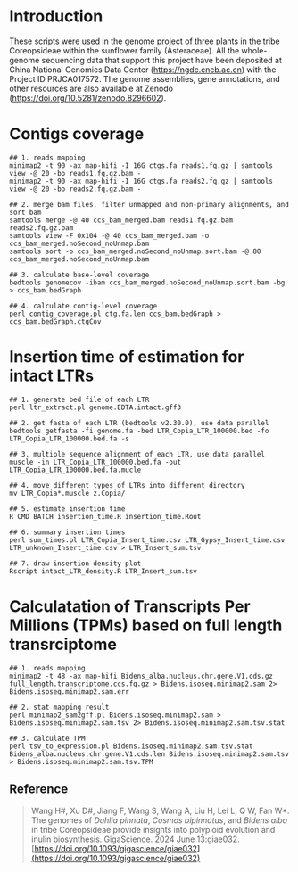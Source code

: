 # Introduction
These scripts were used in the genome project of three plants in the tribe Coreopsideae within the sunflower family (Asteraceae). All the whole-genome sequencing data that support this project have been deposited at China National Genomics Data Center (https://ngdc.cncb.ac.cn) with the Project ID PRJCA017572. The genome assemblies, gene annotations, and other resources are also available at Zenodo (https://doi.org/10.5281/zenodo.8296602).

# Contigs coverage
```
## 1. reads mapping
minimap2 -t 90 -ax map-hifi -I 16G ctgs.fa reads1.fq.gz | samtools view -@ 20 -bo reads1.fq.gz.bam -
minimap2 -t 90 -ax map-hifi -I 16G ctgs.fa reads2.fq.gz | samtools view -@ 20 -bo reads2.fq.gz.bam -

## 2. merge bam files, filter unmapped and non-primary alignments, and sort bam
samtools merge -@ 40 ccs_bam_merged.bam reads1.fq.gz.bam reads2.fq.gz.bam 
samtools view -F 0x104 -@ 40 ccs_bam_merged.bam -o ccs_bam_merged.noSecond_noUnmap.bam
samtools sort -o ccs_bam_merged.noSecond_noUnmap.sort.bam -@ 80 ccs_bam_merged.noSecond_noUnmap.bam

## 3. calculate base-level coverage
bedtools genomecov -ibam ccs_bam_merged.noSecond_noUnmap.sort.bam -bg > ccs_bam.bedGraph

## 4. calculate contig-level coverage
perl contig_coverage.pl ctg.fa.len ccs_bam.bedGraph > ccs_bam.bedGraph.ctgCov
```

# Insertion time of estimation for intact LTRs
```
## 1. generate bed file of each LTR
perl ltr_extract.pl genome.EDTA.intact.gff3

## 2. get fasta of each LTR (bedtools v2.30.0), use data parallel
bedtools getfasta -fi genome.fa -bed LTR_Copia_LTR_100000.bed -fo LTR_Copia_LTR_100000.bed.fa -s

## 3. multiple sequence alignment of each LTR, use data parallel
muscle -in LTR_Copia_LTR_100000.bed.fa -out LTR_Copia_LTR_100000.bed.fa.mucle

## 4. move different types of LTRs into different directory
mv LTR_Copia*.muscle z.Copia/

## 5. estimate insertion time
R CMD BATCH insertion_time.R insertion_time.Rout

## 6. summary insertion times
perl sum_times.pl LTR_Copia_Insert_time.csv LTR_Gypsy_Insert_time.csv LTR_unknown_Insert_time.csv > LTR_Insert_sum.tsv

## 7. draw insertion density plot
Rscript intact_LTR_density.R LTR_Insert_sum.tsv
```

# Calculatation of Transcripts Per Millions (TPMs) based on full length transrciptome
```
## 1. reads mapping
minimap2 -t 48 -ax map-hifi Bidens_alba.nucleus.chr.gene.V1.cds.gz full_length.transcriptome.ccs.fq.gz > Bidens.isoseq.minimap2.sam 2> Bidens.isoseq.minimap2.sam.err

## 2. stat mapping result
perl minimap2_sam2gff.pl Bidens.isoseq.minimap2.sam > Bidens.isoseq.minimap2.sam.tsv 2> Bidens.isoseq.minimap2.sam.tsv.stat

## 3. calculate TPM
perl tsv_to_expression.pl Bidens.isoseq.minimap2.sam.tsv.stat Bidens_alba.nucleus.chr.gene.V1.cds.len Bidens.isoseq.minimap2.sam.tsv > Bidens.isoseq.minimap2.sam.tsv.TPM

```


## Reference
> Wang H#, Xu D#, Jiang F, Wang S, Wang A, Liu H, Lei L, Q W, Fan W*. The genomes of *Dahlia pinnata*, *Cosmos bipinnatus*, and *Bidens alba* in tribe Coreopsideae provide insights into polyploid evolution and inulin biosynthesis. GigaScience. 2024 June 13:giae032. [https://doi.org/10.1093/gigascience/giae032](https://doi.org/10.1093/gigascience/giae032)
